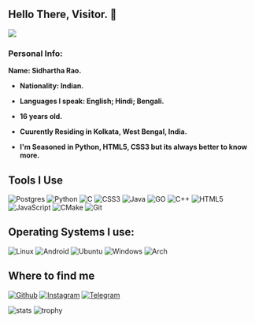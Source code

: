 ## Hello There, Visitor. :wave:

<img src="https://telegra.ph/file/f20c4cd2977d20b612b18.jpg">

### Personal Info:

<b>
  Name: Sidhartha Rao. 
  
  - Nationality: Indian.
  
  - Languages I speak: English; Hindi; Bengali.
  
  - 16 years old.
  
  - Cuurently Residing in Kolkata, West Bengal, India.
  
  - I'm Seasoned in Python, HTML5, CSS3 but its always better to know more.

 </b> 
 
 ## Tools I Use
 
![Postgres](https://img.shields.io/badge/postgres-%23316192.svg?style=for-the-badge&logo=postgresql&logoColor=white)
![Python](https://img.shields.io/badge/python-3670A0?style=for-the-badge&logo=python&logoColor=ffdd54)
![C](https://img.shields.io/badge/c-%2300599C.svg?style=for-the-badge&logo=c&logoColor=white)
![CSS3](https://img.shields.io/badge/css3-%231572B6.svg?style=for-the-badge&logo=css3&logoColor=white)
![Java](https://img.shields.io/badge/Java-000000?style=for-the-badge&logo=java&logoColor=white)
![GO](https://img.shields.io/badge/go-%2300ADD8.svg?style=for-the-badge&logo=go&logoColor=white)
![C++](https://img.shields.io/badge/C++-00599C?style=for-the-badge&logo=c++&logoColor=white)
![HTML5](https://img.shields.io/badge/html5-%23E34F26.svg?style=for-the-badge&logo=html5&logoColor=white)
![JavaScript](https://img.shields.io/badge/javascript-%23323330.svg?style=for-the-badge&logo=javascript&logoColor=%23F7DF1E)
![CMake](https://img.shields.io/badge/CMake-%23008FBA.svg?style=for-the-badge&logo=cmake&logoColor=white)
![Git](https://img.shields.io/badge/git-%23F05033.svg?style=for-the-badge&logo=git&logoColor=white)

## Operating Systems I use:

![Linux](https://img.shields.io/badge/Linux-FCC624?style=for-the-badge&logo=linux&logoColor=black)
![Android](https://img.shields.io/badge/Android-3DDC84?style=for-the-badge&logo=android&logoColor=white)
![Ubuntu](https://img.shields.io/badge/Ubuntu-E95420?style=for-the-badge&logo=ubuntu&logoColor=white)
![Windows](https://img.shields.io/badge/Windows-0078D6?style=for-the-badge&logo=windows&logoColor=white)
![Arch](https://img.shields.io/badge/Arch%20Linux-1793D1?logo=arch-linux&logoColor=fff&style=for-the-badge)


## Where to find me

[![Github](https://img.shields.io/badge/-Github-181717?style=for-the-badge&logo=Github&logoColor=white)](https://github.com/IzumiCypherX)
[![Instagram](https://img.shields.io/badge/-Instagram-FF90D8?style=for-the-badge&logo=Instagram&logoColor=gradientred)](https://www.instagram.com/IzumiCypherX)
[![Telegram](https://img.shields.io/badge/Telegram-2CA5E0?style=for-the-badge&logo=telegram&logoColor=white)](https://t.me/TheSidharthaRao)

![stats](https://github-readme-stats.vercel.app/api?username=IzumiCypherX&show_icons=true&count_private=true&title_color=f7d745&text_color=b2d76c&icon_color=FFDF00&bg_color=808080&hide=bg-color&hide_border=true)
![trophy](https://github-profile-trophy.vercel.app/?username=IzumiCypherX&theme=juicyfresh&no-bg=true&no-frame=false&column=3&")
